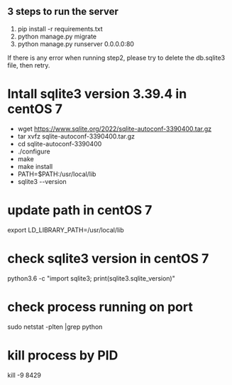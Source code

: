 ## 3 steps to run the server
1. pip install -r requirements.txt
2. python manage.py migrate
3. python manage.py runserver 0.0.0.0:80


If there is any error when running step2, please try to delete the db.sqlite3 file, then retry.

# Intall sqlite3 version 3.39.4 in centOS 7
- wget https://www.sqlite.org/2022/sqlite-autoconf-3390400.tar.gz 
- tar xvfz sqlite-autoconf-3390400.tar.gz
- cd sqlite-autoconf-3390400
- ./configure
- make
- make install 
- PATH=$PATH:/usr/local/lib
- sqlite3 --version

# update path in centOS 7
export LD_LIBRARY_PATH=/usr/local/lib

# check sqlite3 version in centOS 7
python3.6 -c "import sqlite3; print(sqlite3.sqlite_version)"

# check process running on port
sudo netstat -plten |grep python

# kill process by PID
kill -9 8429
